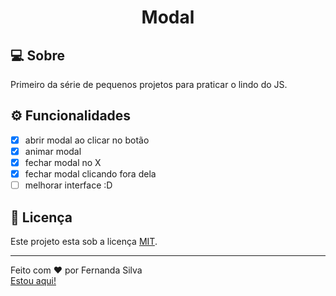 <h1 align="center">Modal</h1>

## 💻 Sobre

Primeiro da série de pequenos projetos para praticar o lindo do JS.

## ⚙ Funcionalidades

- [X] abrir modal ao clicar no botão
- [X] animar modal
- [X] fechar modal no X
- [X] fechar modal clicando fora dela
- [ ] melhorar interface :D

## 📝 Licença

Este projeto esta sob a licença [MIT](LICENSE.md).

---

Feito com ❤️ por Fernanda Silva  
[Estou aqui!](https://www.linkedin.com/in/f-ernandasilva/)